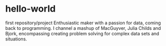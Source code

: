 # hello-world
first repository/project
Enthusiastic maker with a passion for data, coming back to programming.  I channel a mashup of MacGuyver, Julia Childs and Bjork, encompassing creating problem solving for complex data sets and situations.
